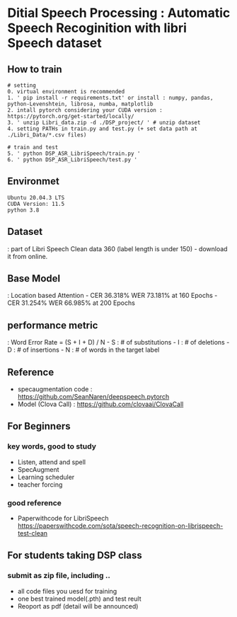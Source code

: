 # Ditial Speech Processing : Automatic Speech Recoginition with libri Speech dataset

## How to train
    # setting
    0. virtual environment is recommended 
    1. ' pip install -r requirements.txt' or install : numpy, pandas, python-Levenshtein, librosa, numba, matplotlib
    2. intall pytorch considering your CUDA version : https://pytorch.org/get-started/locally/
    3. ' unzip Libri_data.zip -d ./DSP_project/ ' # unzip dataset
    4. setting PATHs in train.py and test.py (+ set data path at ./Libri_Data/*.csv files)
    
    # train and test
    5. ' python DSP_ASR_LibriSpeech/train.py '
    6. ' python DSP_ASR_LibriSpeech/test.py '  

## Environmet
    Ubuntu 20.04.3 LTS
    CUDA Version: 11.5 
    python 3.8

## Dataset
: part of Libri Speech Clean data 360 (label length is under 150)
    - download it from online.

## Base Model
: Location based Attention 
    - CER 36.318%  WER 73.181% at 160 Epochs
    - CER 31.254%  WER 66.985% at 200 Epochs

## performance metric 
: Word Error Rate = (S + I + D) / N
    - S : # of substitutions
    - I : # of deletions
    - D : # of insertions
    - N : # of words in the target label


## Reference
- specaugmentation code : https://github.com/SeanNaren/deepspeech.pytorch
- Model (Clova Call) : https://github.com/clovaai/ClovaCall

## For Beginners
### key words, good to study
- Listen, attend and spell
- SpecAugment
- Learning scheduler
- teacher forcing

### good reference
- Paperwithcode for LibriSpeech https://paperswithcode.com/sota/speech-recognition-on-librispeech-test-clean

## For students taking DSP class
### submit as zip file, including .. 
- all code files you uesd for training
- one best trained model(.pth) and test reult 
- Reoport as pdf (detail will be announced)
